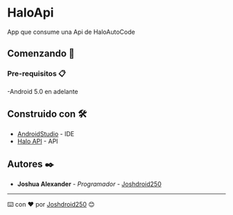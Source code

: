 # HaloApi

App que consume una Api de HaloAutoCode

## Comenzando 🚀

### Pre-requisitos 📋

-Android 5.0 en adelante


## Construido con 🛠️

* [AndroidStudio](https://developer.android.com/studio?hl=es-419&gclid=CjwKCAjw0a-SBhBkEiwApljU0u7ZRPY4Mb4rQYEZwYy8l_H9tpOj8EvLcj7ZdeKU5DvZKzTPb1D1xRoCapgQAvD_BwE&gclsrc=aw.ds) - IDE
* [Halo API](https://autocode.com/lib/halo/) - API

## Autores ✒️


* **Joshua Alexander** - *Programador* - [Joshdroid250](https://github.com/Joshdroid250)


---
⌨️ con ❤️ por [Joshdroid250](https://github.com/Joshdroid250) 😊
